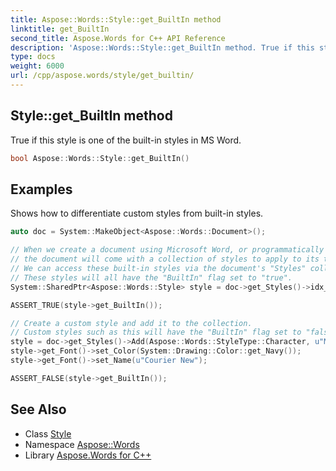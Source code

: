 ```yaml
---
title: Aspose::Words::Style::get_BuiltIn method
linktitle: get_BuiltIn
second_title: Aspose.Words for C++ API Reference
description: 'Aspose::Words::Style::get_BuiltIn method. True if this style is one of the built-in styles in MS Word in C++.'
type: docs
weight: 6000
url: /cpp/aspose.words/style/get_builtin/
---
```

## Style::get_BuiltIn method


True if this style is one of the built-in styles in MS Word.

```cpp
bool Aspose::Words::Style::get_BuiltIn()
```


## Examples



Shows how to differentiate custom styles from built-in styles. 
```cpp
auto doc = System::MakeObject<Aspose::Words::Document>();

// When we create a document using Microsoft Word, or programmatically using Aspose.Words,
// the document will come with a collection of styles to apply to its text to modify its appearance.
// We can access these built-in styles via the document's "Styles" collection.
// These styles will all have the "BuiltIn" flag set to "true".
System::SharedPtr<Aspose::Words::Style> style = doc->get_Styles()->idx_get(u"Emphasis");

ASSERT_TRUE(style->get_BuiltIn());

// Create a custom style and add it to the collection.
// Custom styles such as this will have the "BuiltIn" flag set to "false".
style = doc->get_Styles()->Add(Aspose::Words::StyleType::Character, u"MyStyle");
style->get_Font()->set_Color(System::Drawing::Color::get_Navy());
style->get_Font()->set_Name(u"Courier New");

ASSERT_FALSE(style->get_BuiltIn());
```

## See Also

* Class [Style](../)
* Namespace [Aspose::Words](../../)
* Library [Aspose.Words for C++](../../../)
